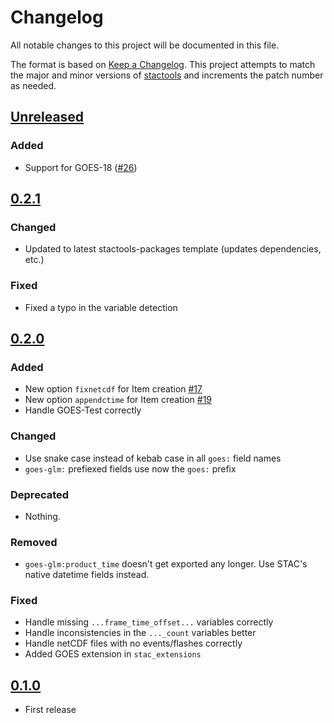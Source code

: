 # Changelog

All notable changes to this project will be documented in this file.

The format is based on [Keep a Changelog](https://keepachangelog.com/en/1.0.0/).
This project attempts to match the major and minor versions of
[stactools](https://github.com/stac-utils/stactools) and increments the patch
number as needed.

## [Unreleased]

### Added

- Support for GOES-18 ([#26](https://github.com/stactools-packages/goes-glm/pull/26))

## [0.2.1]

### Changed

- Updated to latest stactools-packages template (updates dependencies, etc.)

### Fixed

- Fixed a typo in the variable detection

## [0.2.0]

### Added

- New option `fixnetcdf` for Item creation
  [#17](https://github.com/stactools-packages/goes-glm/issues/17)
- New option `appendctime` for Item creation
  [#19](https://github.com/stactools-packages/goes-glm/issues/19)
- Handle GOES-Test correctly

### Changed

- Use snake case instead of kebab case in all `goes:` field names
- `goes-glm:` prefiexed fields use now the `goes:` prefix

### Deprecated

- Nothing.

### Removed

- `goes-glm:product_time` doesn't get exported any longer.
  Use STAC's native datetime fields instead.

### Fixed

- Handle missing `...frame_time_offset...` variables correctly
- Handle inconsistencies in the `..._count` variables better
- Handle netCDF files with no events/flashes correctly
- Added GOES extension in `stac_extensions`

## [0.1.0]

- First release

[Unreleased]: <https://github.com/stactools-packages/goes-glm/tree/main/>
[0.2.1]: <https://github.com/stactools-packages/goes-glm/tree/v0.2.1/>
[0.2.0]: <https://github.com/stactools-packages/goes-glm/tree/v0.2.0/>
[0.1.0]: <https://github.com/stactools-packages/goes-glm/tree/v0.1.0/>
